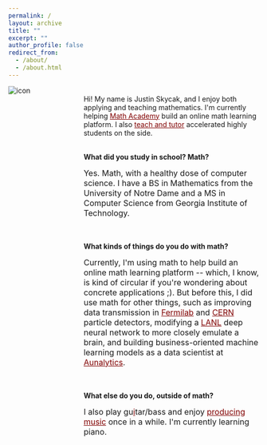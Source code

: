 ```yaml
---
permalink: /
layout: archive
title: ""
excerpt: ""
author_profile: false
redirect_from: 
  - /about/
  - /about.html
---
```


<head>
    <style type="text/css">
       a.nav:link {color: black;}    /* unvisited link */
       a.nav:visited {color: black;}   /* visited link */
       a.nav:hover {color: #0066ff; text-decoration: underline;}    /* mouse over link */
       a.nav:active {color: #0066ff; text-decoration: underline;}   /* selected link */
       a.body:link {color: maroon;}    /* unvisited link */
       a.body:visited {color: maroon;}   /* visited link */
       a.body:hover {color: #0066ff; text-decoration: underline;}    /* mouse over link */
       a.body:active {color: #0066ff; text-decoration: underline;}   /* selected link */
       a.home:link {color: #0066ff;}    /* unvisited link */
       a.home:visited {color: #0066ff;}   /* visited link */
       a.home:hover {color: #0066ff; text-decoration: none;}    /* mouse over link */
       a.home:active {color: #0066ff; text-decoration: none;}   /* selected link */
    </style>
</head>

<div style="width:100%; max-width:800px; margin:auto">

<div style="width:25%;float:left;">
<img src="https://jpskycak.github.io/files/icon-jpskycak.png" align="left" style="border: none; /* height: 10em; */" alt="icon">
</div>

<div style="width:70%;float:right;">
  <br>
  Hi! My name is Justin Skycak, and I enjoy both applying and teaching mathematics. I'm currently helping <a class="body" target="_blank" href="http://mathacademy.us/">Math Academy</a> build an online math learning platform. I also <a class="body" target="_blank" href="https://jpskycak.github.io/education">teach and tutor</a> accelerated highly students on the side.<br><br>

<b>What did you study in school? Math?</b><br>

<font size="3em">Yes. Math, with a healthy dose of computer science. I have a BS in Mathematics from the University of Notre Dame and a MS in Computer Science from Georgia Institute of Technology.</font>

<br><br><b>What kinds of things do you do with math?</b><br>

<font size="3em">Currently, I'm using math to help build an online math learning platform -- which, I know, is kind of circular if you're wondering about concrete applications ;). But before this, I did use math for other things, such as improving data transmission in <a class="body" target="_blank" href="https://jpskycak.github.io/2013MakingAMatchingLayer">Fermilab</a> and <a class="body" target="_blank" href="https://jpskycak.github.io/2014OptimizingLightTransmission">CERN</a> particle detectors, modifying a <a class="body" target="_blank" href="https://www.lanl.gov/science-innovation/capabilities/bioscience-biosecurity-health/neuro-cognitive-science/">LANL</a> deep neural network to more closely emulate a brain, and building business-oriented machine learning models as a data scientist at <a class="body" target="_blank" href="https://www.aunalytics.com/">Aunalytics</a>.</font>

<br><br><b>What else do you do, outside of math?</b><br>

<font size="3em">I also play gu<a class="body" target="_blank" href="https://photos.app.goo.gl/C4g63172JTyQ6TN97">i</a>tar/bass and enjoy <a class="body" target="_blank" href="https://www.youtube.com/playlist?list=PLnUF1FJQzFe60kMVon9DdKAr6cxNYJXy-">producing music</a> once in a while. I'm currently learning piano.</font>
</div>

</div>

